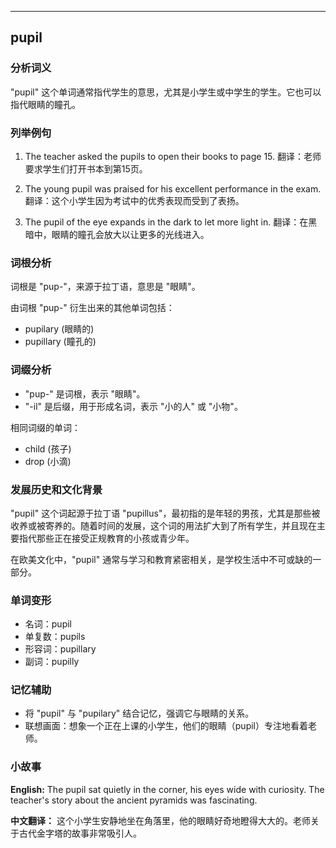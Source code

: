 
---------------
## pupil
### 分析词义
"pupil" 这个单词通常指代学生的意思，尤其是小学生或中学生的学生。它也可以指代眼睛的瞳孔。

### 列举例句
1. The teacher asked the pupils to open their books to page 15.
   翻译：老师要求学生们打开书本到第15页。

2. The young pupil was praised for his excellent performance in the exam.
   翻译：这个小学生因为考试中的优秀表现而受到了表扬。

3. The pupil of the eye expands in the dark to let more light in.
   翻译：在黑暗中，眼睛的瞳孔会放大以让更多的光线进入。

### 词根分析
词根是 "pup-"，来源于拉丁语，意思是 "眼睛"。

由词根 "pup-" 衍生出来的其他单词包括：
- pupilary (眼睛的)
- pupillary (瞳孔的)

### 词缀分析
- "pup-" 是词根，表示 "眼睛"。
- "-il" 是后缀，用于形成名词，表示 "小的人" 或 "小物"。

相同词缀的单词：
- child (孩子)
- drop (小滴)

### 发展历史和文化背景
"pupil" 这个词起源于拉丁语 "pupillus"，最初指的是年轻的男孩，尤其是那些被收养或被寄养的。随着时间的发展，这个词的用法扩大到了所有学生，并且现在主要指代那些正在接受正规教育的小孩或青少年。

在欧美文化中，"pupil" 通常与学习和教育紧密相关，是学校生活中不可或缺的一部分。

### 单词变形
- 名词：pupil
- 单复数：pupils
- 形容词：pupillary
- 副词：pupilly

### 记忆辅助
- 将 "pupil" 与 "pupilary" 结合记忆，强调它与眼睛的关系。
- 联想画面：想象一个正在上课的小学生，他们的眼睛（pupil）专注地看着老师。

### 小故事
**English:**
The pupil sat quietly in the corner, his eyes wide with curiosity. The teacher's story about the ancient pyramids was fascinating.

**中文翻译：**
这个小学生安静地坐在角落里，他的眼睛好奇地瞪得大大的。老师关于古代金字塔的故事非常吸引人。

